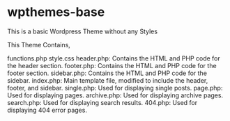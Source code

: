 # wpthemes-base

This is a basic Wordpress Theme without any Styles

This Theme Contains,

functions.php
style.css
header.php: Contains the HTML and PHP code for the header section.
footer.php: Contains the HTML and PHP code for the footer section.
sidebar.php: Contains the HTML and PHP code for the sidebar.
index.php: Main template file, modified to include the header, footer, and sidebar.
single.php: Used for displaying single posts.
page.php: Used for displaying pages.
archive.php: Used for displaying archive pages.
search.php: Used for displaying search results.
404.php: Used for displaying 404 error pages.

